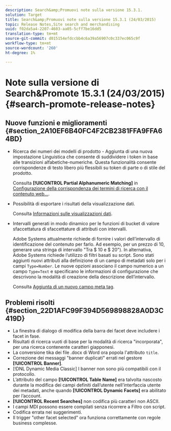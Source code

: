```yaml
---
description: Search&amp;Promuovi note sulla versione 15.3.1.
solution: Target
title: Search&amp;Promuovi note sulla versione 15.3.1 (24/03/2015)
topic: Release Notes,Site search and merchandising
uuid: f02da5a4-2207-4603-aa05-5cff7be16dd5
translation-type: tm+mt
source-git-commit: d015154efdccbb4c6a39a56907c0c337ec065c9f
workflow-type: tm+mt
source-wordcount: '260'
ht-degree: 1%

---
```



# Note sulla versione di Search&amp;Promote 15.3.1 (24/03/2015){#search-promote-release-notes}

## Nuove funzioni e miglioramenti {#section_2A10EF6B40FC4F2CB2381FFA9FFA64BD}

* Ricerca dei numeri dei modelli di prodotto - Aggiunta di una nuova impostazione Linguistica che consente di suddividere i token in base alle transizioni alfabetiche-numeriche. Questa funzionalità consente corrispondenze di testo libero più flessibili su token di parte o di stile del prodotto.

   Consulta **[!UICONTROL Partial Alphanumeric Matching]** in [Configurazione della corrispondenza dei termini di ricerca con il contenuto web...](../c-about-linguistics-menu/c-about-words-and-language.md#task_351A9144A51F4B41923BDBACDEF3B616).

* Possibilità di esportare i risultati della visualizzazione dati.

   Consulta [Informazioni sulle visualizzazioni dati](../c-about-reports-menu/c-about-data-views.md#concept_DCA897D074464BC1861AA47B40CC86C3).

* Intervalli generati in modo dinamico per le funzioni di bucket di valore sfaccettatura di sfaccettature di attributi con intervalli.

   Adobe Systems attualmente richiede di fornire i valori dell’intervallo di identificazione del contenuto per farlo. Ad esempio, per un prezzo di 10, generare una stringa di intervallo &quot;Tra $ 10 e $ 20&quot;). In alternativa, Adobe Systems richiede l’utilizzo di filtri basati su script. Sono stati aggiunti nuovi attributi alla definizione di un campo di metadati solo per i campi `Type=Number`. Le nuove opzioni associano il campo numerico a un campo `Type=Text` e specificano le informazioni di configurazione che descrivono la modalità di creazione della descrizione dell’intervallo.

   Consulta [Aggiunta di un nuovo campo meta tag](../c-about-settings-menu/c-about-metadata-menu.md#task_6DF188C0FC7F4831A4444CA9AFA615E5).

## Problemi risolti {#section_22D1AFC99F394D569898828A0D3C419D}

* La finestra di dialogo di modifica della barra dei facet deve includere i facet in fase.
* Risultati di ricerca vuoti di base per la modalità di ricerca &quot;incorporata&quot;, per una ricerca contenente caratteri giapponesi.
* La conversione tika dei file .docx di Word ora popola l&#39;attributo `title`.
* Correzione dei messaggi &quot;banner duplicati&quot; errati nel gestore **[!UICONTROL Banner]**.
* [!DNL Dynamic Media Classic] I banner non sono più compatibili con il protocollo.
* L’attributo del campo **[!UICONTROL Table Name]** era talvolta nascosto durante la modifica dei campi definiti dall’utente nell’interfaccia utente dei metadati, anche quando **[!UICONTROL Dynamic Facets]** era abilitato per l’account.
* **[!UICONTROL Recent Searches]** non codifica più caratteri non ASCII.
* I campi MDI possono essere compilati senza ricorrere a Filtro con script.
* Codifica errata nei suggerimenti.
* Il trigger &quot;other facet selected&quot; ora funziona correttamente con regole business complesse.

